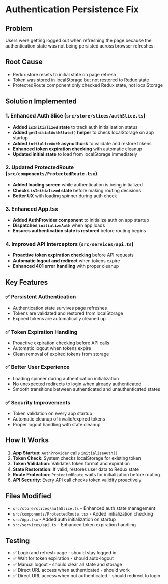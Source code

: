 # Authentication Persistence Fix

## Problem
Users were getting logged out when refreshing the page because the authentication state was not being persisted across browser refreshes.

## Root Cause
- Redux store resets to initial state on page refresh
- Token was stored in localStorage but not restored to Redux state
- ProtectedRoute component only checked Redux state, not localStorage

## Solution Implemented

### 1. Enhanced Auth Slice (`src/store/slices/authSlice.ts`)
- **Added `isInitialized` state** to track auth initialization status
- **Added `getInitialAuthState()` helper** to check localStorage on app startup
- **Added `initializeAuth` async thunk** to validate and restore tokens
- **Enhanced token expiration checking** with automatic cleanup
- **Updated initial state** to load from localStorage immediately

### 2. Updated ProtectedRoute (`src/components/ProtectedRoute.tsx`)
- **Added loading screen** while authentication is being initialized
- **Checks `isInitialized` state** before making routing decisions
- **Better UX** with loading spinner during auth check

### 3. Enhanced App.tsx
- **Added AuthProvider component** to initialize auth on app startup
- **Dispatches `initializeAuth`** when app loads
- **Ensures authentication state is restored** before routing begins

### 4. Improved API Interceptors (`src/services/api.ts`)
- **Proactive token expiration checking** before API requests
- **Automatic logout and redirect** when tokens expire
- **Enhanced 401 error handling** with proper cleanup

## Key Features

### ✅ **Persistent Authentication**
- Authentication state survives page refreshes
- Tokens are validated and restored from localStorage
- Expired tokens are automatically cleaned up

### ✅ **Token Expiration Handling**
- Proactive expiration checking before API calls
- Automatic logout when tokens expire
- Clean removal of expired tokens from storage

### ✅ **Better User Experience**
- Loading spinner during authentication initialization
- No unexpected redirects to login when already authenticated
- Smooth transitions between authenticated and unauthenticated states

### ✅ **Security Improvements**
- Token validation on every app startup
- Automatic cleanup of invalid/expired tokens
- Proper logout handling with state cleanup

## How It Works

1. **App Startup**: `AuthProvider` calls `initializeAuth()`
2. **Token Check**: System checks localStorage for existing token
3. **Token Validation**: Validates token format and expiration
4. **State Restoration**: If valid, restores user data to Redux state
5. **Route Protection**: `ProtectedRoute` waits for initialization before routing
6. **API Security**: Every API call checks token validity proactively

## Files Modified
- `src/store/slices/authSlice.ts` - Enhanced auth state management
- `src/components/ProtectedRoute.tsx` - Added initialization checking
- `src/App.tsx` - Added auth initialization on startup
- `src/services/api.ts` - Enhanced token expiration handling

## Testing
- ✅ Login and refresh page - should stay logged in
- ✅ Wait for token expiration - should auto-logout
- ✅ Manual logout - should clear all state and storage
- ✅ Direct URL access when authenticated - should work
- ✅ Direct URL access when not authenticated - should redirect to login 